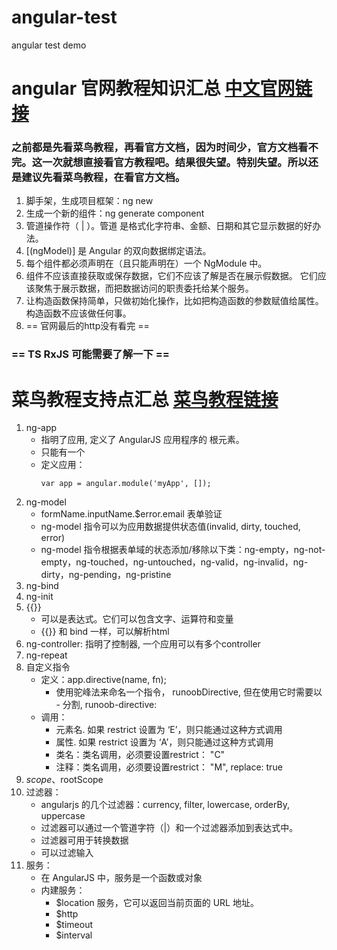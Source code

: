 # angular-test
angular test demo

# angular 官网教程知识汇总 [中文官网链接](https://angular.cn/)
### 之前都是先看菜鸟教程，再看官方文档，因为时间少，官方文档看不完。这一次就想直接看官方教程吧。结果很失望。特别失望。所以还是建议先看菜鸟教程，在看官方文档。
1. 脚手架，生成项目框架：ng new <project name>
2. 生成一个新的组件：ng generate component <component name>
3. 管道操作符（ | ）。管道 是格式化字符串、金额、日期和其它显示数据的好办法。
4. [(ngModel)] 是 Angular 的双向数据绑定语法。
5. 每个组件都必须声明在（且只能声明在）一个 NgModule 中。
6. 组件不应该直接获取或保存数据，它们不应该了解是否在展示假数据。 它们应该聚焦于展示数据，而把数据访问的职责委托给某个服务。
7. 让构造函数保持简单，只做初始化操作，比如把构造函数的参数赋值给属性。 构造函数不应该做任何事。 
8. == 官网最后的http没有看完 ==
### == TS RxJS 可能需要了解一下 ==

# 菜鸟教程支持点汇总 [菜鸟教程链接](http://www.runoob.com/angularjs/angularjs-intro.html)
1. ng-app
    - 指明了应用, 定义了 AngularJS 应用程序的 根元素。
    - 只能有一个
    - 定义应用：
        ```
        var app = angular.module('myApp', []);
        ```
2. ng-model
    - formName.inputName.$error.email 表单验证
    - ng-model 指令可以为应用数据提供状态值(invalid, dirty, touched, error)
    - ng-model 指令根据表单域的状态添加/移除以下类：ng-empty，ng-not-empty，ng-touched，ng-untouched，ng-valid，ng-invalid，ng-dirty，ng-pending，ng-pristine
3. ng-bind
4. ng-init
5. {{}}
    - 可以是表达式。它们可以包含文字、运算符和变量
    - {{}} 和 bind 一样，可以解析html
6. ng-controller: 指明了控制器, 一个应用可以有多个controller
7. ng-repeat
8. 自定义指令
    - 定义：app.directive(name, fn);
        - 使用驼峰法来命名一个指令， runoobDirective, 但在使用它时需要以 - 分割, runoob-directive:
    - 调用：
        - 元素名. 如果 restrict 设置为 ‘E’，则只能通过这种方式调用
        - 属性. 如果 restrict 设置为 ‘A’，则只能通过这种方式调用
        - 类名：类名调用，必须要设置restrict： "C"
        - 注释：类名调用，必须要设置restrict： "M", replace: true
9. $scope、$rootScope
10. 过滤器：
    - angularjs 的几个过滤器：currency, filter, lowercase, orderBy, uppercase
    - 过滤器可以通过一个管道字符（|）和一个过滤器添加到表达式中。
    - 过滤器可用于转换数据
    - 可以过滤输入
11. 服务：
    - 在 AngularJS 中，服务是一个函数或对象
    - 内建服务：
        -  $location 服务，它可以返回当前页面的 URL 地址。
        - $http
        - $timeout
        - $interval